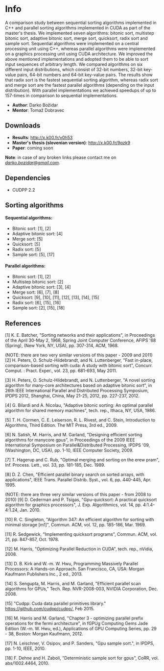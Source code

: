 # Info

A comparison study between sequential sorting algorithms implemented in C++ and parallel sorting algorithms implemented in CUDA as part of the master's thesis.
We implemented seven algorithms: bitonic sort, multistep bitonic sort, adaptive bitonic sort, merge
sort, quicksort, radix sort and sample sort.
Sequential algorithms were implemented on a central processing unit using C++, whereas parallel algorithms
were implemented on a graphics processing unit using CUDA architecture.
We improved the above mentioned implementations and adopted them to be able to sort input sequences of arbitrary length.
We compared algorithms on six different input distributions, which consist of 32-bit numbers, 32-bit
key-value pairs, 64-bit numbers and 64-bit key-value pairs.
The results show that radix sort is the fastest sequential sorting algorithm, whereas radix sort and merge sort are the fastest parallel algorithms (depending on the input distribution).
With parallel implementations we achieved speedups of up to 157-times in comparison to sequential implementations.

- **Author**: Darko Božidar
- **Mentor**: Tomaž Dobravec

## Downloads

- **Results**: http://x.k00.fr/v0h53
- **Master's thesis (slovenian version)**: http://x.k00.fr/9qzk9
- **Paper**: coming soon

**Note**: in case of any broken links please contact me on *darko.bozidar@gmail.com*.

## Dependencies

-  CUDPP 2.2

## Sorting algorithms

#### Sequential algorithms:

- Bitonic sort: [1], [2]
- Adaptive bitonic sort: [4]
- Merge sort: [5]
- Quicksort: [5]
- Radix sort: [5]
- Sample sort: [5], [17]

#### Parallel algorithms:

- Bitonic sort: [1], [2]
- Multistep bitonic sort: [2]
- Adaptive bitonic sort: [3], [4]
- Merge sort: [6], [7], [8]
- Quicksort: [9], [10], [11], [12], [13], [14], [15]
- Radix sort: [6], [15], [16]
- Sample sort: [2], [15], [18]


## References


[1] K. E. Batcher, "Sorting networks and their applications",
    in Proceedings of the April 30-May 2, 1968, Spring Joint Computer Conference,
    AFIPS '68 (Spring), (New York, NY, USA), pp. 307-314, ACM, 1968.

(NOTE: there are two very similar versions of this paper - 2009 and 2011)
[2] H. Peters, O. Schulz-Hildebrandt, and N. Luttenberger,
    "Fast in-place, comparison-based sorting with cuda: A study with bitonic sort",
    Concurr. Comput. : Pract. Exper., vol. 23, pp. 681-693, May 2011.

[3] H. Peters, O. Schulz-Hildebrandt, and N. Luttenberger,
    "A novel sorting algorithm for many-core architectures based on adaptive bitonic sort",
    in 26th IEEE International Parallel and Distributed Processing Symposium,
    IPDPS 2012, Shanghai, China, May 21-25, 2012, pp. 227-237, 2012.

[4] G. Bilardi and A. Nicolau, "Adaptive bitonic sorting: An optimal parallel
    algorithm for shared memory machines", tech. rep., Ithaca, NY, USA, 1986.

[5] T. H. Cormen, C. E. Leiserson, R. L. Rivest, and C. Stein, Introduction
    to Algorithms, Third Edition. The MIT Press, 3rd ed., 2009.

[6] N. Satish, M. Harris, and M. Garland, "Designing efficient sorting algorithms
    for manycore gpus", in Proceedings of the 2009 IEEE International
    Symposium on Parallel&Distributed Processing, IPDPS '09,
    (Washington, DC, USA), pp. 1-10, IEEE Computer Society, 2009.

[7] T. Hagerup and C. Rub, "Optimal merging and sorting on the erew pram",
    Inf. Process. Lett., vol. 33, pp. 181-185, Dec. 1989.

[8] D. Z. Chen, "Efficient parallel binary search on sorted arrays, with applications",
    IEEE Trans. Parallel Distrib. Syst., vol. 6, pp. 440-445, Apr. 1995.

(NOTE: there are three very similar versions of this paper - from 2008 to 2010)
[9] D. Cederman and P. Tsigas, "Gpu-quicksort: A practical quicksort algorithm
    for graphics processors", J. Exp. Algorithmics, vol. 14, pp. 4:1.4-4:1.24, Jan. 2010.

[10] R. C. Singleton, "Algorithm 347: An efficient algorithm for sorting with minimal storage [m1]",
     Commun. ACM, vol. 12, pp. 185-186, Mar. 1969.

[11] R. Sedgewick, "Implementing quicksort programs",
     Commun. ACM, vol. 21, pp. 847-857, Oct. 1978.

[12] M. Harris, "Optimizing Parallel Reduction in CUDA", tech. rep., nVidia, 2008.

[13] D. B. Kirk and W.-m. W. Hwu, Programming Massively Parallel Processors: A Hands-on Approach.
     San Francisco, CA, USA: Morgan Kaufmann Publishers Inc., 2 ed., 2013.

[14] S. Sengupta, M. Harris, and M. Garland, "Efficient parallel scan algorithms for GPUs,"
     Tech. Rep. NVR-2008-003, NVIDIA Corporation, Dec. 2008.

[15] "Cudpp: Cuda data parallel primitives library."
     https://github.com/cudpp/cudpp/, Feb 2015.

[16] M. Harris and M. Garland, "Chapter 3 - optimizing parallel prefix operations
     for the fermi architecture", in fGPUg Computing Gems Jade Edition (W.-m. W. Hwu, ed.),
	 Applications of GPU Computing Series, pp. 29 - 38, Boston: Morgan Kaufmann, 2012.

[17] N. Leischner, V. Osipov, and P. Sanders, "Gpu sample sort.",
     in IPDPS, pp. 1-10, IEEE, 2010.

[18] F. Dehne and H. Zaboli, "Deterministic sample sort for gpus",
     CoRR, vol. abs/1002.4464, 2010.
